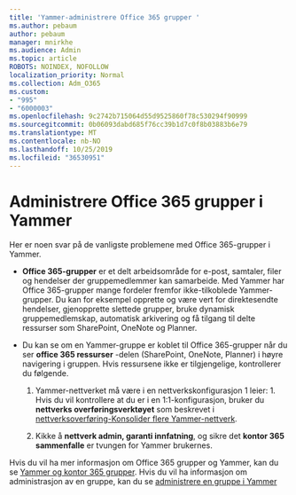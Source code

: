 ```yaml
---
title: 'Yammer-administrere Office 365 grupper '
ms.author: pebaum
author: pebaum
manager: mnirkhe
ms.audience: Admin
ms.topic: article
ROBOTS: NOINDEX, NOFOLLOW
localization_priority: Normal
ms.collection: Adm_O365
ms.custom:
- "995"
- "6000003"
ms.openlocfilehash: 9c2742b715064d55d9525860f78c530294f90999
ms.sourcegitcommit: 0b06093dabd685f76cc39b1d7c0f8b03883b6e79
ms.translationtype: MT
ms.contentlocale: nb-NO
ms.lasthandoff: 10/25/2019
ms.locfileid: "36530951"
---
```

# <a name="manage-office-365-groups-in-yammer"></a>Administrere Office 365 grupper i Yammer

Her er noen svar på de vanligste problemene med Office 365-grupper i Yammer.

* **Office 365-grupper** er et delt arbeidsområde for e-post, samtaler, filer og hendelser der gruppemedlemmer kan samarbeide. Med Yammer har Office 365-grupper mange fordeler fremfor ikke-tilkoblede Yammer-grupper. Du kan for eksempel opprette og være vert for direktesendte hendelser, gjenopprette slettede grupper, bruke dynamisk gruppemedlemskap, automatisk arkivering og få tilgang til delte ressurser som SharePoint, OneNote og Planner.

* Du kan se om en Yammer-gruppe er koblet til Office 365-grupper når du ser **office 365 ressurser** -delen (SharePoint, OneNote, Planner) i høyre navigering i gruppen. Hvis ressursene ikke er tilgjengelige, kontrollerer du følgende.

  1. Yammer-nettverket må være i en nettverkskonfigurasjon 1 leier: 1. Hvis du vil kontrollere at du er i en 1:1-konfigurasjon, bruker du **nettverks overføringsverktøyet** som beskrevet i [nettverksoverføring-Konsolider flere Yammer-nettverk](https://docs.microsoft.com/yammer/configure-your-yammer-network/consolidate-multiple-yammer-networks).

  2. Kikke å **nettverk admin, garanti innfatning**, og sikre det **kontor 365 sammenfalle** er tvungen for Yammer brukernes.

Hvis du vil ha mer informasjon om Office 365 grupper og Yammer, kan du se [Yammer og kontor 365 grupper](https://docs.microsoft.com/yammer/manage-yammer-groups/yammer-and-office-365-groups?redirectSourcePath=%252fen-us%252farticle%252fYammer-and-Office-365-Groups-d8c239dc-a48b-47ab-b85e-6b4b8191a869). Hvis du vil ha informasjon om administrasjon av en gruppe, kan du se [administrere en gruppe i Yammer](https://support.office.com/article/Manage-a-group-in-Yammer-6e05c6d6-5548-4c88-89cd-e6757a514ef2)
